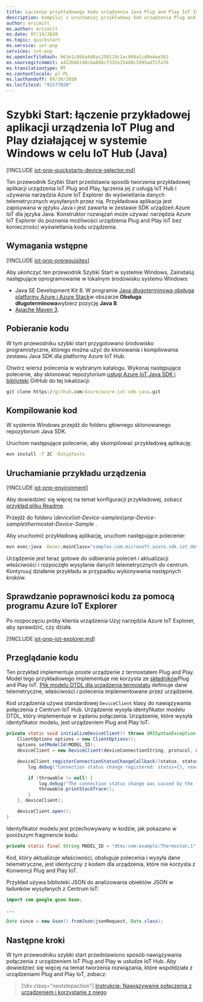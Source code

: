 ```yaml
---
title: Łączenie przykładowego kodu urządzenia Java Plug and Play IoT IoT Hub | Microsoft Docs
description: Kompiluj i uruchamiaj przykładowy kod urządzenia Plug and Play IoT, który łączy się z Centrum IoT Hub. Użyj narzędzia Azure IoT Explorer, aby wyświetlić informacje wysyłane przez urządzenie do centrum.
author: ericmitt
ms.author: ericmitt
ms.date: 07/14/2020
ms.topic: quickstart
ms.service: iot-pnp
services: iot-pnp
ms.openlocfilehash: b63e1c0bba4d6ac250119c2ac0d9a1cd0e4ee362
ms.sourcegitcommit: a422b86148cba668c7332e15480c5995ad72fa76
ms.translationtype: MT
ms.contentlocale: pl-PL
ms.lasthandoff: 09/30/2020
ms.locfileid: "91577020"
---
```

# <a name="quickstart-connect-a-sample-iot-plug-and-play-device-application-running-on-windows-to-iot-hub-java"></a>Szybki Start: łączenie przykładowej aplikacji urządzenia IoT Plug and Play działającej w systemie Windows w celu IoT Hub (Java)

[!INCLUDE [iot-pnp-quickstarts-device-selector.md](../../includes/iot-pnp-quickstarts-device-selector.md)]

Ten przewodnik Szybki Start przedstawia sposób tworzenia przykładowej aplikacji urządzenia IoT Plug and Play, łączenia jej z usługą IoT Hub i używania narzędzia Azure IoT Explorer do wyświetlania danych telemetrycznych wysyłanych przez nią. Przykładowa aplikacja jest zapisywana w języku Java i jest zawarta w zestawie SDK urządzeń Azure IoT dla języka Java. Konstruktor rozwiązań może używać narzędzia Azure IoT Explorer do poznania możliwości urządzenia Plug and Play IoT bez konieczności wyświetlania kodu urządzenia.

## <a name="prerequisites"></a>Wymagania wstępne

[!INCLUDE [iot-pnp-prerequisites](../../includes/iot-pnp-prerequisites.md)]

Aby ukończyć ten przewodnik Szybki Start w systemie Windows, Zainstaluj następujące oprogramowanie w lokalnym środowisku systemu Windows:

* Java SE Development Kit 8. W programie [Java długoterminowa obsługa platformy Azure i Azure Stack](https://docs.microsoft.com/java/azure/jdk/?view=azure-java-stable&preserve-view=true)w obszarze **Obsługa długoterminowa**wybierz pozycję **Java 8**.
* [Apache Maven 3](https://maven.apache.org/download.cgi).

## <a name="download-the-code"></a>Pobieranie kodu

W tym przewodniku szybki start przygotowano środowisko programistyczne, którego można użyć do klonowania i kompilowania zestawu Java SDK dla platformy Azure IoT Hub.

Otwórz wiersz polecenia w wybranym katalogu. Wykonaj następujące polecenie, aby sklonować repozytorium [usługi Azure IoT Java SDK i biblioteki](https://github.com/Azure/azure-iot-sdk-java) GitHub do tej lokalizacji:

```cmd
git clone https://github.com/Azure/azure-iot-sdk-java.git
```

## <a name="build-the-code"></a>Kompilowanie kod

W systemie Windows przejdź do folderu głównego sklonowanego repozytorium Java SDK.

Uruchom następujące polecenie, aby skompilować przykładową aplikację:

```cmd
mvn install -T 2C -DskipTests
```

## <a name="run-the-device-sample"></a>Uruchamianie przykładu urządzenia

[!INCLUDE [iot-pnp-environment](../../includes/iot-pnp-environment.md)]

Aby dowiedzieć się więcej na temat konfiguracji przykładowej, zobacz [przykład pliku Readme](https://github.com/Azure/azure-iot-sdk-java/blob/master/device/iot-device-samples/pnp-device-sample/readme.md).

Przejdź do folderu *\device\iot-Device-samples\pnp-Device-sample\thermostat-Device-Sample* .

Aby uruchomić przykładową aplikację, uruchom następujące polecenie:

```cmd
mvn exec:java -Dexec.mainClass="samples.com.microsoft.azure.sdk.iot.device.Thermostat"
```

Urządzenie jest teraz gotowe do odbierania poleceń i aktualizacji właściwości i rozpoczęło wysyłanie danych telemetrycznych do centrum. Kontynuuj działanie przykładu w przypadku wykonywania następnych kroków.

## <a name="use-azure-iot-explorer-to-validate-the-code"></a>Sprawdzanie poprawności kodu za pomocą programu Azure IoT Explorer

Po rozpoczęciu próby klienta urządzenia Użyj narzędzia Azure IoT Explorer, aby sprawdzić, czy działa.

[!INCLUDE [iot-pnp-iot-explorer.md](../../includes/iot-pnp-iot-explorer.md)]

## <a name="review-the-code"></a>Przeglądanie kodu

Ten przykład implementuje proste urządzenie z termostatem Plug and Play. Model tego przykładowego implementuje nie korzysta ze [składników](concepts-components.md)Plug and Play IoT. [Plik modelu DTDL dla urządzenia termostatu](https://github.com/Azure/opendigitaltwins-dtdl/blob/master/DTDL/v2/samples/Thermostat.json) definiuje dane telemetryczne, właściwości i polecenia implementowane przez urządzenie.

Kod urządzenia używa standardowej `DeviceClient` klasy do nawiązywania połączenia z Centrum IoT Hub. Urządzenie wysyła identyfikator modelu DTDL, który implementuje w żądaniu połączenia. Urządzenie, które wysyła identyfikator modelu, jest urządzeniem Plug and Play IoT:

```java
private static void initializeDeviceClient() throws URISyntaxException, IOException {
    ClientOptions options = new ClientOptions();
    options.setModelId(MODEL_ID);
    deviceClient = new DeviceClient(deviceConnectionString, protocol, options);

    deviceClient.registerConnectionStatusChangeCallback((status, statusChangeReason, throwable, callbackContext) -> {
        log.debug("Connection status change registered: status={}, reason={}", status, statusChangeReason);

        if (throwable != null) {
            log.debug("The connection status change was caused by the following Throwable: {}", throwable.getMessage());
            throwable.printStackTrace();
        }
    }, deviceClient);

    deviceClient.open();
}
```

Identyfikator modelu jest przechowywany w kodzie, jak pokazano w poniższym fragmencie kodu:

```java
private static final String MODEL_ID = "dtmi:com:example:Thermostat;1";
```

Kod, który aktualizuje właściwości, obsługuje polecenia i wysyła dane telemetryczne, jest identyczny z kodem dla urządzenia, które nie korzysta z Konwencji Plug and Play IoT.

Przykład używa biblioteki JSON do analizowania obiektów JSON w ładunków wysyłanych z Centrum IoT:

```java
import com.google.gson.Gson;

...

Date since = new Gson().fromJson(jsonRequest, Date.class);
```

## <a name="next-steps"></a>Następne kroki

W tym przewodniku szybki start przedstawiono sposób nawiązywania połączenia z urządzeniem IoT Plug and Play w usłudze IoT Hub. Aby dowiedzieć się więcej na temat tworzenia rozwiązania, które współdziała z urządzeniami Plug and Play IoT, zobacz:

> [!div class="nextstepaction"]
> [Instrukcje: Nawiązywanie połączenia z urządzeniem i korzystanie z niego](howto-develop-solution.md)
